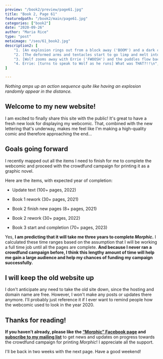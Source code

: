 ```yaml
---
preview: "/book2/preview/page61.jpg"
title: "Book 2, Page 61"
featuredpath: "/book2/main/page61.jpg"
categories: ["book2"]
date: "2020-09-26"
author: "Maria Rice"
type: "post"
metaimage: "/seo/61_book2.jpg"
description2: [
    "1. [An explosion rings out from a block away ('BOOM') and a dark cloud of smoke rises above the buildings.]\n",
    "2. [The deformed arms and tentacles start to go limp and melt into puddles ('SSSSSSSSSSSSSSSSS').]\n",
    "3. [Wolf zooms away with Errie ('FWOOSH') and the puddles flow back across the street and over the edge of the sidewalk.]\n",
    "4. Errie: [turns to speak to Wolf as he runs] What was THAT?!!\n",
]

---
```


_Nothing amps up an action sequence quite like having an explosion randomly appear in the distance._

## Welcome to my new website!

I am excited to finally share this site with the public! It's great to have a fresh new look for displaying my webcomic. That, combined with the new lettering that's underway, makes me feel like I'm making a high-quality comic and therefore approaching the end...

## Goals going forward

I recently mapped out all the items I need to finish for me to complete the webcomic and proceed with the crowdfund campaign for printing it as a graphic novel. 

Here are the items, with expected year of completion:

* Update text (100+ pages, 2022)

* Book 1 rework (30+ pages, 2021)

* Book 2 finish new pages (8+ pages, 2021)

* Book 2 rework (30+ pages, 2022)

* Book 3 start and completion (70+ pages, 2023)

Yes, **I am predicting that it will take me three years to complete _Morphic_.** I calculated these time ranges based on the assumption that I will be working a full time job until all the pages are complete. **And because I never ran a crowdfund campaign before, I think this lengthy amount of time will help me gain a large audience and help my chances of funding my campaign successfully.** 

## I will keep the old website up

I don't anticipate any need to take the old site down, since the hosting and domain name are free. However, I won't make any posts or updates there anymore. I'll probably just reference it if I ever want to remind people how the webcomic used to look in the year 2020. 

## Thanks for reading!

**If you haven’t already, please like the [“Morphic” Facebook page](https://www.facebook.com/MorphicGraphicNovel/) and [subscribe to my mailing list](http://eepurl.com/g8TzPb)** to get news and updates on progress towards the crowdfund campaign for printing _Morphic_!
I appreciate all the support. 

I'll be back in two weeks with the next page. Have a good weekend!

